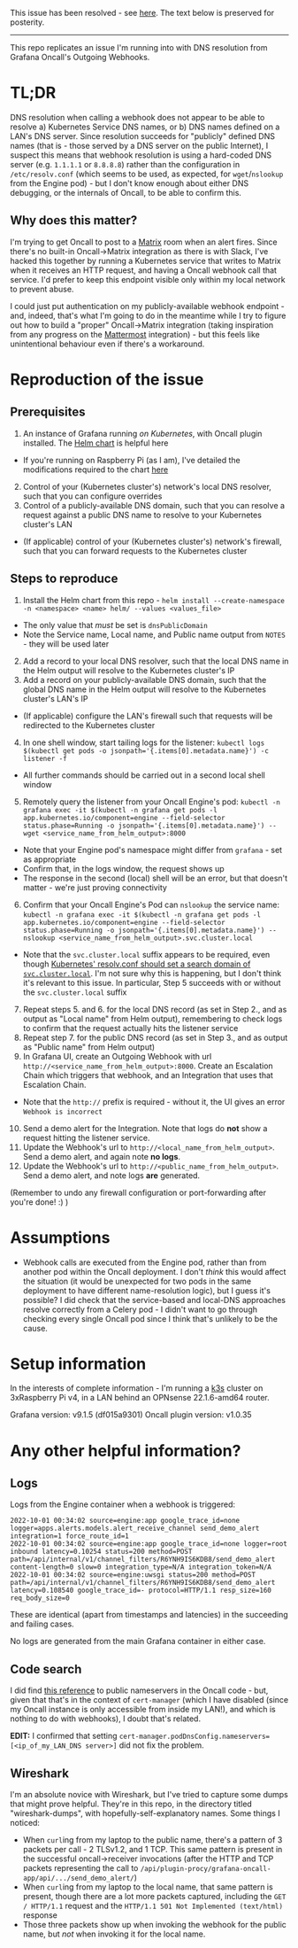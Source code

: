 This issue has been resolved - see [here](https://github.com/grafana/oncall/issues/594). The text below is preserved for posterity.

---

This repo replicates an issue I'm running into with DNS resolution from Grafana Oncall's Outgoing Webhooks.

# TL;DR

DNS resolution when calling a webhook does not appear to be able to resolve a) Kubernetes Service DNS names, or b) DNS names defined on a LAN's DNS server. Since resolution succeeds for "publicly" defined DNS names (that is - those served by a DNS server on the public Internet), I suspect this means that webhook resolution is using a hard-coded DNS server (e.g. `1.1.1.1` or `8.8.8.8`) rather than the configuration in `/etc/resolv.conf` (which seems to be used, as expected, for `wget`/`nslookup` from the Engine pod) - but I don't know enough about either DNS debugging, or the internals of Oncall, to be able to confirm this.

## Why does this matter?

I'm trying to get Oncall to post to a [Matrix](https://matrix.org/) room when an alert fires. Since there's no built-in Oncall->Matrix integration as there is with Slack, I've hacked this together by running a Kubernetes service that writes to Matrix when it receives an HTTP request, and having a Oncall webhook call that service. I'd prefer to keep this endpoint visible only within my local network to prevent abuse.

I could just put authentication on my publicly-available webhook endpoint - and, indeed, that's what I'm going to do in the meantime while I try to figure out how to build a "proper" Oncall->Matrix integration (taking inspiration from any progress on the [Mattermost](https://github.com/grafana/oncall/issues/96) integration) - but this feels like unintentional behaviour even if there's a workaround.

# Reproduction of the issue

## Prerequisites

1. An instance of Grafana running _on Kubernetes_, with Oncall plugin installed. The [Helm chart](https://github.com/grafana/oncall/tree/dev/helm/oncall) is helpful here
  * If you're running on Raspberry Pi (as I am), I've detailed the modifications required to the chart [here](https://blog.scubbo.org/posts/grafana-oncall/)
2. Control of your (Kubernetes cluster's) network's local DNS resolver, such that you can configure overrides
3. Control of a publicly-available DNS domain, such that you can resolve a request against a public DNS name to resolve to your Kubernetes cluster's LAN 
  * (If applicable) control of your (Kubernetes cluster's) network's firewall, such that you can forward requests to the Kubernetes cluster 

## Steps to reproduce

1. Install the Helm chart from this repo - `helm install --create-namespace -n <namespace> <name> helm/ --values <values_file>`
  * The only value that _must_ be set is `dnsPublicDomain`
  * Note the Service name, Local name, and Public name output from `NOTES` - they will be used later
2. Add a record to your local DNS resolver, such that the local DNS name in the Helm output will resolve to the Kubernetes cluster's IP
3. Add a record on your publicly-available DNS domain, such that the global DNS name in the Helm output will resolve to the Kubernetes cluster's LAN's IP
  * (If applicable) configure the LAN's firewall such that requests will be redirected to the Kubernetes cluster
4. In one shell window, start tailing logs for the listener: `kubectl logs $(kubectl get pods -o jsonpath='{.items[0].metadata.name}') -c listener -f`
  * All further commands should be carried out in a second local shell window
5. Remotely query the listener from your Oncall Engine's pod: `kubectl -n grafana exec -it $(kubectl -n grafana get pods -l app.kubernetes.io/component=engine --field-selector status.phase=Running -o jsonpath='{.items[0].metadata.name}') -- wget <service_name_from_helm_output>:8000`
  * Note that your Engine pod's namespace might differ from `grafana` - set as appropriate
  * Confirm that, in the logs window, the request shows up
  * The response in the second (local) shell will be an error, but that doesn't matter - we're just proving connectivity
6. Confirm that your Oncall Engine's Pod can `nslookup` the service name: `kubectl -n grafana exec -it $(kubectl -n grafana get pods -l app.kubernetes.io/component=engine --field-selector status.phase=Running -o jsonpath='{.items[0].metadata.name}') -- nslookup <service_name_from_helm_output>.svc.cluster.local`
  * Note that the `svc.cluster.local` suffix appears to be required, even though [Kubernetes' resolv.conf should set a search domain of `svc.cluster.local`](https://kubernetes.io/docs/concepts/services-networking/dns-pod-service/). I'm not sure why this is happening, but I don't think it's relevant to this issue. In particular, Step 5 succeeds with or without the `svc.cluster.local` suffix
7. Repeat steps 5. and 6. for the local DNS record (as set in Step 2., and as output as "Local name" from Helm output), remembering to check logs to confirm that the request actually hits the listener service
8. Repeat step 7. for the public DNS record (as set in Step 3., and as output as "Public name" from Helm output)
9. In Grafana UI, create an Outgoing Webhook with url `http://<service_name_from_helm_output>:8000`. Create an Escalation Chain which triggers that webhook, and an Integration that uses that Escalation Chain.
  * Note that the `http://` prefix is required - without it, the UI gives an error `Webhook is incorrect`
10. Send a demo alert for the Integration. Note that logs do **not** show a request hitting the listener service.
11. Update the Webhook's url to `http://<local_name_from_helm_output>`. Send a demo alert, and again note **no logs**.
12. Update the Webhook's url to `http://<public_name_from_helm_output>`. Send a demo alert, and note logs **are** generated.

(Remember to undo any firewall configuration or port-forwarding after you're done! :) )

# Assumptions

* Webhook calls are executed from the Engine pod, rather than from another pod within the Oncall deployment. I don't _think_ this would affect the situation (it would be unexpected for two pods in the same deployment to have different name-resolution logic), but I guess it's possible? I did check that the service-based and local-DNS approaches resolve correctly from a Celery pod - I didn't want to go through checking every single Oncall pod since I think that's unlikely to be the cause.

# Setup information

In the interests of complete information - I'm running a [k3s](https://k3s.io/) cluster on 3xRaspberry Pi v4, in a LAN behind an OPNsense 22.1.6-amd64 router.

Grafana version: v9.1.5 (df015a9301)
Oncall plugin version: v1.0.35

# Any other helpful information?

## Logs

Logs from the Engine container when a webhook is triggered:

```
2022-10-01 00:34:02 source=engine:app google_trace_id=none logger=apps.alerts.models.alert_receive_channel send_demo_alert integration=1 force_route_id=1
2022-10-01 00:34:02 source=engine:app google_trace_id=none logger=root inbound latency=0.10254 status=200 method=POST path=/api/internal/v1/channel_filters/R6YNH9IS6KDB8/send_demo_alert content-length=0 slow=0 integration_type=N/A integration_token=N/A
2022-10-01 00:34:02 source=engine:uwsgi status=200 method=POST path=/api/internal/v1/channel_filters/R6YNH9IS6KDB8/send_demo_alert latency=0.108540 google_trace_id=- protocol=HTTP/1.1 resp_size=160 req_body_size=0
```

These are identical (apart from timestamps and latencies) in the succeeding and failing cases.

No logs are generated from the main Grafana container in either case.

## Code search

I did find [this reference](https://github.com/grafana/oncall/blob/dd6975858ae6e8b14c90d4ee2a9b357dcbf93bec/helm/oncall/values.yaml#L107-L110) to public nameservers in the Oncall code - but, given that that's in the context of `cert-manager` (which I have disabled (since my Oncall instance is only accessible from inside my LAN!), and which is nothing to do with webhooks), I doubt that's related.

**EDIT:** I confirmed that setting `cert-manager.podDnsConfig.nameservers=[<ip_of_my_LAN_DNS server>]` did not fix the problem.

## Wireshark

I'm an absolute novice with Wireshark, but I've tried to capture some dumps that might prove helpful. They're in this
repo, in the directory titled "wireshark-dumps", with hopefully-self-explanatory names. Some things I noticed:
* When `curl`ing from my laptop to the public name, there's a pattern of 3 packets per call - 2 TLSv1.2, and 1 TCP. This same pattern is present in the successful oncall->receiver invocations (after the HTTP and TCP packets representing the call to `/api/plugin-procy/grafana-oncall-app/api/.../send_demo_alert/`)
* When `curl`ing from my laptop to the local name, that same pattern is present, though there are a lot more packets captured, including the `GET / HTTP/1.1` request and the `HTTP/1.1 501 Not Implemented (text/html)` response
* Those three packets show up when invoking the webhook for the public name, but _not_ when invoking it for the local name.
